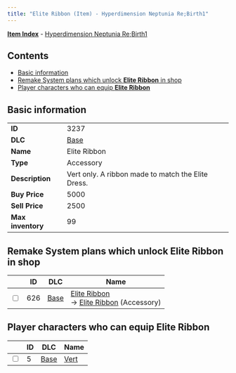 ```yaml
---
title: "Elite Ribbon (Item) - Hyperdimension Neptunia Re;Birth1"
---
```


[**Item Index**](/neptunia/rb1/item/index.html) - [Hyperdimension Neptunia Re;Birth1](/neptunia/rb1)

## Contents

- [Basic information](#basic-information)
- [Remake System plans which unlock **Elite Ribbon** in shop](#remake-system-plans-which-unlock-elite-ribbon-in-shop)
- [Player characters who can equip **Elite Ribbon**](#player-characters-who-can-equip-elite-ribbon)

## Basic information

|   |   |
| -- | -- |
| **ID** | 3237 |
| **DLC** | [Base](/neptunia/rb1/dlc/1-base.html) |
| **Name** | Elite Ribbon |
| **Type** | Accessory |
| **Description** | Vert only. A ribbon made to match the Elite Dress. |
| **Buy Price** | 5000 |
| **Sell Price** | 2500 |
| **Max inventory** | 99 |

## Remake System plans which unlock **Elite Ribbon** in shop

|    | ID | DLC | Name |
| -- | -- | --- | ---- |
| <input type="checkbox" id="rb1-remake-1-626" class="trackbox" /> | 626 | [Base](/neptunia/rb1/dlc/1-base.html) | [Elite Ribbon](/neptunia/rb1/remake/1-626-elite-ribbon.html)<br />→ [Elite Ribbon](/neptunia/rb1/item/1-3237-elite-ribbon.html) (Accessory) |

## Player characters who can equip **Elite Ribbon**

|    | ID | DLC | Name |
| -- | -- | --- | ---- |
| <input type="checkbox" id="rb1-player-1-5" class="trackbox" /> | 5 | [Base](/neptunia/rb1/dlc/1-base.html) | [Vert](/neptunia/rb1/player/1-5-vert.html) |